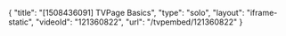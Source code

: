 {
    "title": "[1508436091] TVPage Basics",
    "type": "solo",
    "layout": "iframe-static",
    "videoId": "121360822",
    "url": "\/tvpembed\/121360822"
}